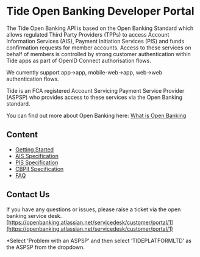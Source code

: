 # Tide Open Banking Developer Portal

The Tide Open Banking API is based on the Open Banking Standard which allows regulated Third Party Providers (TPPs) to access Account Information Services (AIS), Payment Initiation Services (PIS) and funds confirmation requests for member accounts. Access to these services on behalf of members is controlled by strong customer authentication within Tide apps as part of OpenID Connect authorisation flows. 

We currently support app->app, mobile-web->app, web->web authentication flows.

Tide is an FCA registered Account Servicing Payment Service Provider (ASPSP) who provides access to these services via the Open Banking standard. 

You can find out more about Open Banking here: [What is Open Banking](https://www.openbanking.org.uk/customers/what-is-open-banking/)

## Content
- [Getting Started](../docs/tpp-onboarding/introduction.md)
- [AIS Specification](../swagger/tide-ais-schema.yaml)
- [PIS Specification](../swagger/tide-pis-schema.yaml)
- [CBPII Specification](../swagger/tide-cbpii-schema.yaml)
- [FAQ](../docs/Help/40-faqs.md)

## Contact Us

If you have any questions or issues, please raise a ticket via the open banking service desk. [https://openbanking.atlassian.net/servicedesk/customer/portal/1](https://openbanking.atlassian.net/servicedesk/customer/portal/1)

*Select ‘Problem with an ASPSP’ and then select ‘TIDEPLATFORMLTD’ as the ASPSP from the dropdown.
